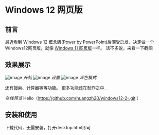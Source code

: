 # Windows 12 网页版


## 前言
最近看到 Windows 12 概念版(Power by PowerPoint)后深受启发，决定做一个Windows12网页版，就像 [Windows 11 网页版](https://win11.blueedge.me/)一样。
话不多说，来看一下截图

## 效果展示
![image](https://user-images.githubusercontent.com/109324613/215422812-35b8975e-f34d-4114-a7eb-0dbcf65bd9c7.png)
*开始*
![image](https://user-images.githubusercontent.com/109324613/215423155-0d2db5d2-9f00-47f2-a504-87dae5761507.png)
*设置*
![image](https://user-images.githubusercontent.com/109324613/215423484-ac8fdcc3-8642-4e8a-8e69-a4e8938cf74d.png)
*深色模式*

还有搜索、计算器等等功能。
更多功能还在制作之中...

*在线预览*
Hello（https://github.com/huangzh20/windows12-2-.git ）

## 安装和使用
下载代码，无需安装，打开desktop.html即可

